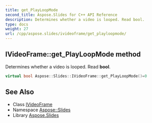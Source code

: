 ```yaml
---
title: get_PlayLoopMode
second_title: Aspose.Slides for C++ API Reference
description: Determines whether a video is looped. Read bool.
type: docs
weight: 27
url: /cpp/aspose.slides/ivideoframe/get_playloopmode/
---
```

## IVideoFrame::get_PlayLoopMode method


Determines whether a video is looped. Read **bool**.

```cpp
virtual bool Aspose::Slides::IVideoFrame::get_PlayLoopMode()=0
```

## See Also

* Class [IVideoFrame](../)
* Namespace [Aspose::Slides](../../)
* Library [Aspose.Slides](../../../)
